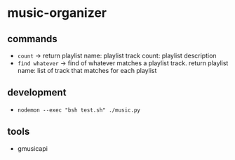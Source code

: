 # music-organizer

## commands

- `count` -> return playlist name: playlist track count: playlist description
- `find whatever` -> find of whatever matches a playlist track. return playlist name: list of track that matches for each playlist

## development

- `nodemon --exec "bsh test.sh" ./music.py`

## tools

- gmusicapi
